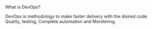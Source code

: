 What is DevOps?

DevOps  is methodology to make faster delivery with the disired code Quality, testing, Complete automation and Monitering. 
